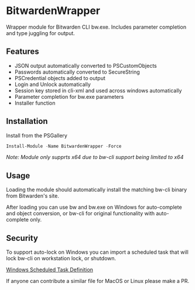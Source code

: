 # BitwardenWrapper

Wrapper module for Bitwarden CLI bw.exe. Includes parameter completion and type juggling for output.

## Features

* JSON output automatically converted to PSCustomObjects
* Passwords automatically converted to SecureString
* PSCredential objects added to output
* Login and Unlock automatically
* Session key stored in cli-xml and used across windows automatically
* Parameter completion for bw.exe parameters
* Installer function

## Installation

Install from the PSGallery


```powershell
Install-Module -Name BitwardenWrapper -Force
```

_Note: Module only supprts x64 due to bw-cli support being limited to x64_

## Usage

Loading the module should automatically install the matching bw-cli binary from Bitwarden's site.

After loading you can use bw and bw.exe on Windows for auto-complete and object conversion, or bw-cli
for original functionality with auto-complete only.

## Security

To support auto-lock on Windows you can import a scheduled task that will lock bw-cli on workstation
lock, or shutdown.

[Windows Scheduled Task Definition](task/Bitwarden%20CLI%20Auto-Lock.xml)

If anyone can contribute a similar file for MacOS or Linux please make a PR.

